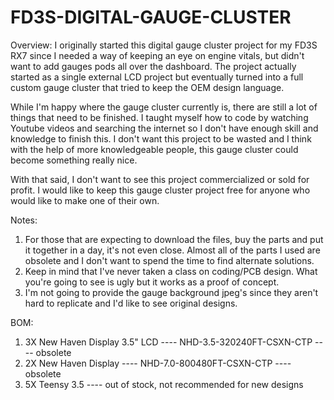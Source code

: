 # FD3S-DIGITAL-GAUGE-CLUSTER

Overview:
I originally started this digital gauge cluster project for my FD3S RX7 since I needed a way of keeping an eye on engine vitals, but didn't want to add gauges pods all over the dashboard. The project actually started as a single external LCD project but eventually turned into a full custom gauge cluster that tried to keep the OEM design language. 

While I'm happy where the gauge cluster currently is, there are still a lot of things that need to be finished. I taught myself how to code by watching Youtube videos and searching the internet so I don't have enough skill and knowledge to finish this. I don't want this project to be wasted and I think with the help of more knowledgeable people, this gauge cluster could become something really nice. 

With that said, I don't want to see this project commercialized or sold for profit. I would like to keep this gauge cluster project free for anyone who would like to make one of their own.

Notes:
1. For those that are expecting to download the files, buy the parts and put it together in a day, it's not even close. Almost all of the parts I used are obsolete and I don't want to spend the time to find alternate solutions.
2. Keep in mind that I've never taken a class on coding/PCB design. What you're going to see is ugly but it works as a proof of concept.
3. I'm not going to provide the gauge background jpeg's since they aren't hard to replicate and I'd like to see original designs.

BOM:
1. 3X New Haven Display 3.5" LCD ---- NHD-3.5-320240FT-CSXN-CTP ---- obsolete
2. 2X New Haven Display ---- NHD-7.0-800480FT-CSXN-CTP ---- obsolete
3. 5X Teensy 3.5 ---- out of stock, not recommended for new designs
